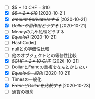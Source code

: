* [ ] $5 + 10 CHF = $10
* [X] ~~*$5 * 2 = $10*~~ [2020-10-21]
* [X] ~~*amountをprivateにする*~~ [2020-10-21]
* [X] ~~*Dollarの副作用どうする*~~ [2020-10-21]
* [ ] Moneyの丸め処理どうする
* [X] ~~*Equals()*~~ [2020-10-21]
* [ ] HashCode()
* [ ] nullとの等価性比較
* [ ] 他のオブジェクトとの等価性比較
* [X] ~~*5CHF * 2 = 10 CHF*~~ [2020-10-21]
* [ ] DollarとFrancの重複をなんとかしたい
* [X] ~~*Equalsの一般化*~~ [2020-10-21]
* [ ] Timesの一般化
* [X] ~~*FrancとDollarを比較する*~~ [2020-10-23]
* [ ] 通貨の概念
